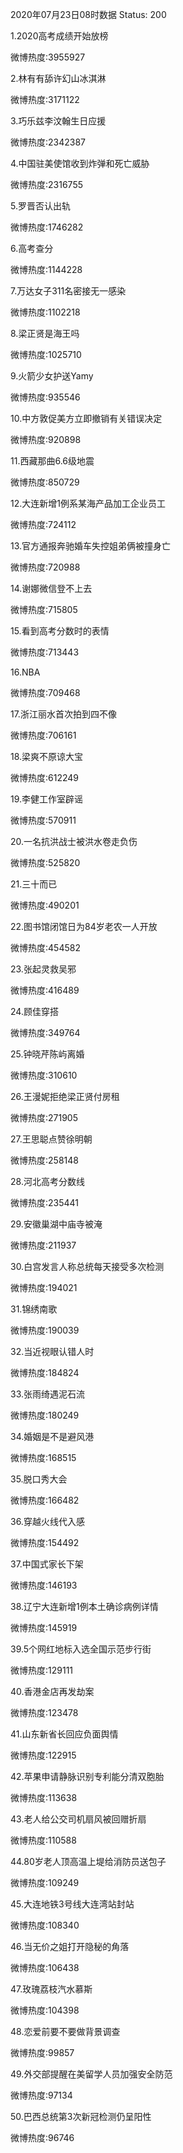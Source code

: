 2020年07月23日08时数据
Status: 200

1.2020高考成绩开始放榜

微博热度:3955927

2.林有有舔许幻山冰淇淋

微博热度:3171122

3.巧乐兹李汶翰生日应援

微博热度:2342387

4.中国驻美使馆收到炸弹和死亡威胁

微博热度:2316755

5.罗晋否认出轨

微博热度:1746282

6.高考查分

微博热度:1144228

7.万达女子311名密接无一感染

微博热度:1102218

8.梁正贤是海王吗

微博热度:1025710

9.火箭少女护送Yamy

微博热度:935546

10.中方敦促美方立即撤销有关错误决定

微博热度:920898

11.西藏那曲6.6级地震

微博热度:850729

12.大连新增1例系某海产品加工企业员工

微博热度:724112

13.官方通报奔驰婚车失控姐弟俩被撞身亡

微博热度:720988

14.谢娜微信登不上去

微博热度:715805

15.看到高考分数时的表情

微博热度:713443

16.NBA

微博热度:709468

17.浙江丽水首次拍到四不像

微博热度:706161

18.梁爽不原谅大宝

微博热度:612249

19.李健工作室辟谣

微博热度:570911

20.一名抗洪战士被洪水卷走负伤

微博热度:525820

21.三十而已

微博热度:490201

22.图书馆闭馆日为84岁老农一人开放

微博热度:454582

23.张起灵救吴邪

微博热度:416489

24.顾佳穿搭

微博热度:349764

25.钟晓芹陈屿离婚

微博热度:310610

26.王漫妮拒绝梁正贤付房租

微博热度:271905

27.王思聪点赞徐明朝

微博热度:258148

28.河北高考分数线

微博热度:235441

29.安徽巢湖中庙寺被淹

微博热度:211937

30.白宫发言人称总统每天接受多次检测

微博热度:194021

31.锦绣南歌

微博热度:190039

32.当近视眼认错人时

微博热度:184824

33.张雨绮遇泥石流

微博热度:180249

34.婚姻是不是避风港

微博热度:168515

35.脱口秀大会

微博热度:166482

36.穿越火线代入感

微博热度:154492

37.中国式家长下架

微博热度:146193

38.辽宁大连新增1例本土确诊病例详情

微博热度:145919

39.5个网红地标入选全国示范步行街

微博热度:129111

40.香港金店再发劫案

微博热度:123478

41.山东新省长回应负面舆情

微博热度:122915

42.苹果申请静脉识别专利能分清双胞胎

微博热度:113638

43.老人给公交司机扇风被回赠折扇

微博热度:110588

44.80岁老人顶高温上堤给消防员送包子

微博热度:109249

45.大连地铁3号线大连湾站封站

微博热度:108340

46.当无价之姐打开隐秘的角落

微博热度:106438

47.玫瑰荔枝汽水慕斯

微博热度:104398

48.恋爱前要不要做背景调查

微博热度:99857

49.外交部提醒在美留学人员加强安全防范

微博热度:97134

50.巴西总统第3次新冠检测仍呈阳性

微博热度:96746

